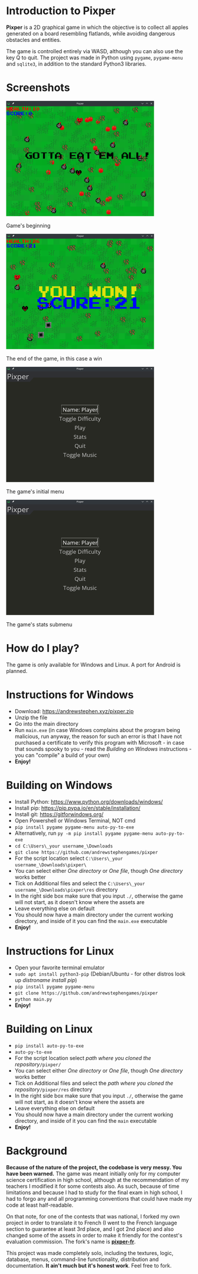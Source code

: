 # Introduction to Pixper
**Pixper** is a 2D graphical game in which the objective is to collect all apples generated on a board resembling flatlands, while avoiding dangerous obstacles and entities.

The game is controlled entirely via WASD, although you can also use the key Q to quit. The project was made in Python using `pygame`, `pygame-menu` and `sqlite3`, in addition to the standard Python3 libraries.

# Screenshots
<img src="./docs/images/init.png" alt="Initial state" width="400" height="312"/>

Game's beginning

<img src="./docs/images/win.png" alt="Initial state" width="400" height="312"/>

The end of the game, in this case a win

<img src="./docs/images/menu.png" alt="Initial state" width="400" height="312"/>

The game's initial menu

<img src="./docs/images/menu.png" alt="Initial state" width="400" height="312"/>

The game's stats submenu

# How do I play?
The game is only available for Windows and Linux. A port for Android is planned.

# Instructions for Windows
* Download: https://andrewstephen.xyz/pixper.zip
* Unzip the file
* Go into the main directory
* Run `main.exe` (in case Windows complains about the program being malicious, run anyway, the reason for such an error is that I have not purchased a certificate to verify this program with Microsoft - in case that sounds spooky to you - read the _Building on Windows_ instructions - you can "compile" a build of your own)
* **Enjoy!**
# Building on Windows
* Install Python: https://www.python.org/downloads/windows/
* Install pip: https://pip.pypa.io/en/stable/installation/
* Install git: https://gitforwindows.org/
* Open Powershell or Windows Terminal, NOT cmd
* `pip install pygame pygame-menu auto-py-to-exe`
* Alternatively, run `py -m pip install pygame pygame-menu auto-py-to-exe`
* `cd C:\Users\_your username_\Downloads`
* `git clone https://github.com/andrewstephengames/pixper`
* For the script location select `C:\Users\_your username_\Downloads\pixper\`
* You can select either _One directory_ or _One file_, though _One directory_ works better
* Tick on Additional files and select the `C:\Users\_your username_\Downloads\pixper\res` directory
* In the right side box make sure that you input `./`, otherwise the game will not start, as it doesn't know where the assets are
* Leave everything else on default
* You should now have a main directory under the current working directory, and inside of it you can find the `main.exe` executable
* **Enjoy!**

# Instructions for Linux
* Open your favorite terminal emulator
* `sudo apt install python3-pip` (Debian/Ubuntu - for other distros look up _distroname install pip_)
* `pip install pygame pygame-menu`
* `git clone https://github.com/andrewstephengames/pixper`
* `python main.py`
* **Enjoy!**
# Building on Linux
* `pip install auto-py-to-exe`
* `auto-py-to-exe`
* For the script location select _path where you cloned the repository_`/pixper/`
* You can select either _One directory_ or _One file_, though _One directory_ works better
* Tick on Additional files and select the _path where you cloned the repository_`/pixper/res` directory
* In the right side box make sure that you input `./`, otherwise the game will not start, as it doesn't know where the assets are
* Leave everything else on default
* You should now have a main directory under the current working directory, and inside of it you can find the `main` executable
* **Enjoy!**

# Background
**Because of the nature of the project, the codebase is very messy. You have been warned.** The game was meant initially only for my computer science certification in high school, although at the recommendation of my teachers I modified it for some contests also.  As such, because of time limitations and because I had to study for the final exam in high school, I had to forgo any and all programming conventions that could have made my code at least half-readable.

On that note, for one of the contests that was national, I forked my own project in order to translate it to French (I went to the French language section to guarantee at least 3rd place, and I got 2nd place) and also changed some of the assets in order to make it friendly for the contest's evaluation commission. The fork's name is [**pixper-fr**](https://github.com/andrewstephengames/pixper-fr).

This project was made completely solo, including the textures, logic, database, menus, command-line functionality, distribution and documentation. **It ain't much but it's honest work**. Feel free to fork.
